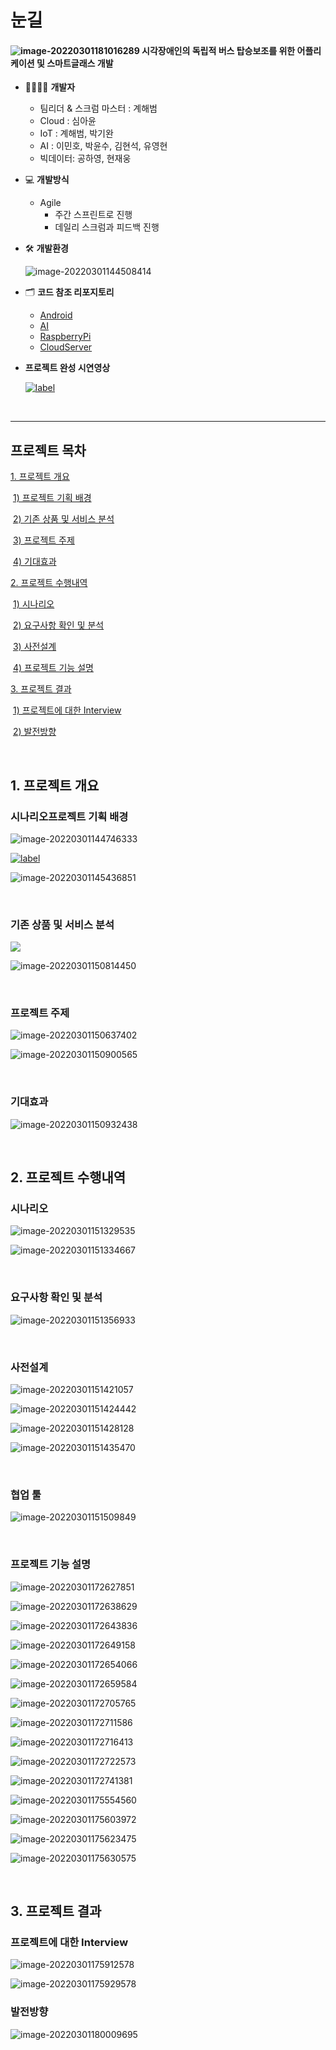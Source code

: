 # 눈길



#### ![image-20220301181016289](md-images/image-20220301181016289.png) **시각장애인의 독립적 버스 탑승보조를 위한 어플리케이션 및 스마트글래스 개발**



* 👨‍👩‍👧‍👦 **개발자**
  * 팀리더 & 스크럼 마스터 : 계해범
  * Cloud : 심아윤
  * IoT : 계해범, 박기완
  * AI : 이민호, 박윤수, 김현석, 유영현
  * 빅데이터: 공하영, 현재웅
  
* 💻 **개발방식**
  * Agile
    * 주간 스프린트로 진행
    * 데일리 스크럼과 피드백 진행
  
* 🛠️ **개발환경**
  
  ![image-20220301144508414](md-images/image-20220301144508414.png)
  
* 🗂️ **코드 참조 리포지토리**

  * [Android](https://github.com/Eyes-On/Android)
  * [AI](https://github.com/Eyes-On/AI)
  * [RaspberryPi](https://github.com/Eyes-On/RaspberryPi)
  * [CloudServer](https://github.com/Eyes-On/CloudServer)
  
* **프로젝트 완성 시연영상**

  [![label](http://img.youtube.com/vi/lenywLJ4ces/0.jpg)](https://youtu.be/lenywLJ4ces)

<br>

<hr/>

## 프로젝트 목차

[1. 프로젝트 개요](#1.-프로젝트-개요)

​	[1) 프로젝트 기획 배경](#프로젝트-기획-배경)

​	[2) 기존 상품 및 서비스 분석](#기존-상품-및-서비스-분석)

​	[3) 프로젝트 주제](#프로젝트-주제)

​	[4) 기대효과](#기대효과)

[2. 프로젝트 수행내역](#2.-프로젝트-수행내역)

​	[1) 시나리오](#시나리오)

​	[2) 요구사항 확인 및 분석](#요구사항-확인-및-분석)

​	[3) 사전설계](#사전설계)

​	[4) 프로젝트 기능 설명](#프로젝트-기능-설명)

[3. 프로젝트 결과](#3.-프로젝트-결과)

​	[1) 프로젝트에 대한 Interview](#프로젝트에-대한-Interview)

​	[2) 발전방향](#발전방향)

<br>

## 1. 프로젝트 개요

### 시나리오프로젝트 기획 배경

![image-20220301144746333](md-images/image-20220301144746333.png)

[![label](http://img.youtube.com/vi/jBrhnGL4WE0/0.jpg)](https://youtu.be/jBrhnGL4WE0?t=52s)

![image-20220301145436851](md-images/image-20220301145436851.png)

<br>

### 기존 상품 및 서비스 분석

![](md-images/image-20220301150844454.png)

![image-20220301150814450](md-images/image-20220301150814450.png)

<br>

### 프로젝트 주제

![image-20220301150637402](md-images/image-20220301150637402.png)

![image-20220301150900565](md-images/image-20220301150900565.png)

<br>

### 기대효과

![image-20220301150932438](md-images/image-20220301150932438.png)

<br>

## 2. 프로젝트 수행내역

### 시나리오

![image-20220301151329535](md-images/image-20220301151329535.png)

![image-20220301151334667](md-images/image-20220301151334667.png)

<br>

### 요구사항 확인 및 분석

![image-20220301151356933](md-images/image-20220301151356933.png)

<br>

### 사전설계

![image-20220301151421057](md-images/image-20220301151421057.png)

![image-20220301151424442](md-images/image-20220301151424442.png)

![image-20220301151428128](md-images/image-20220301151428128.png)

![image-20220301151435470](md-images/image-20220301151435470.png)

<br>

### 협업 툴

![image-20220301151509849](md-images/image-20220301151509849.png)

<br>

### 프로젝트 기능 설명

![image-20220301172627851](md-images/image-20220301172627851.png)

![image-20220301172638629](md-images/image-20220301172638629.png)

![image-20220301172643836](md-images/image-20220301172643836.png)

![image-20220301172649158](md-images/image-20220301172649158.png)

![image-20220301172654066](md-images/image-20220301172654066.png)

![image-20220301172659584](md-images/image-20220301172659584.png)

![image-20220301172705765](md-images/image-20220301172705765.png)

![image-20220301172711586](md-images/image-20220301172711586.png)

![image-20220301172716413](md-images/image-20220301172716413.png)

![image-20220301172722573](md-images/image-20220301172722573.png)

![image-20220301172741381](md-images/image-20220301172741381.png)

![image-20220301175554560](md-images/image-20220301175554560.png)

![image-20220301175603972](md-images/image-20220301175603972.png)

![image-20220301175623475](md-images/image-20220301175623475.png)

![image-20220301175630575](md-images/image-20220301175630575.png)

<br>

## 3. 프로젝트 결과

### 프로젝트에 대한 Interview

![image-20220301175912578](md-images/image-20220301175912578.png)

![image-20220301175929578](md-images/image-20220301175929578.png)<br>

### 발전방향

![image-20220301180009695](md-images/image-20220301180009695.png)

